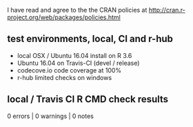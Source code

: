 I have read and agree to the the CRAN policies at
http://cran.r-project.org/web/packages/policies.html

## test environments, local, CI and r-hub

- local OSX / Ubuntu 16.04 install on R 3.6
- Ubuntu 16.04 on Travis-CI (devel / release)
- codecove.io code coverage at 100%
- r-hub limited checks on windows

## local / Travis CI R CMD check results

0 errors | 0 warnings | 0 notes
